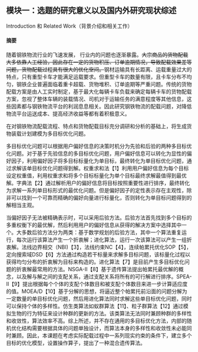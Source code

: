 ## 模块一：选题的研究意义以及国内外研究现状综述

Introduction 和 Related Work（背景介绍和相关工作）

#### 摘要

随着钢铁物流行业的飞速发展， 行业内的问题也逐渐暴露。~~大宗商品的货物配载大多依靠人工经验，因此存在一定的货物积压、订单逾期情况，导致配载效果差等问题，货物配载过程具有很大的优化空间。~~钢材运输具有长距离、运载重量过大的特点，只有重型卡车才能满足运载要求。但重型卡车的数量有限，且卡车分布不均匀，钢铁企业普遍面临着重卡超载、货物堆积、订单逾期等严重问题。传统的货物配载方案是由人工实时制定，基于最大化每辆卡车负载来确定每辆卡车的货物配载方案，忽视了整体车辆的装载情况、司机对于运输任务的满意程度等其他信息，这些因素都与钢铁物流平台的利润息息相关。因此研究钢铁物流的配载问题，对降低物流平台运送成本、提高经济收益等都有着积极意义。

在对钢铁物流配载流程、特点和货物配载目标充分调研和分析的基础上，将生成货物装载计划建模为多目标优化问题。

多目标优化问题可以根据用户偏好信息的决策时机分为先验和后验的两种多目标优化问题。对于基于先验信息的多目标优化问题，用户偏好信息可以转化为显性的偏好因子，利用偏好因子将多目标标量化为单目标，最终转化为单目标优化问题，通过求解该单目标优化问题得到解。权重求和法【1】利用用户偏好信息为每个目标设定权重值，利用权重求和将多个目标标量化为单个目标最终求解最值得到最优解。字典法【2】通过解析用户的偏好信息将目标按照重要性进行排序，最终转化为求解一系列单目标形式的最优化问题。但是偏好因子的定性表示存在主观性，除非可以找到一个可靠而精确的偏好向量进行标量化，否则转化为单目标问题得到的解相当主观。

当偏好因子无法被精确表示时，可以采用后验方法。后验方法首先找到多个目标的多重权衡下的最优解，然后利用用户的偏好信息从获得的解决方案中选择其中一个。大多数后验方法分为两类：基于数学规划的后验方法，其中一个算法重复运行，每次运行该算法产生一个折衷解；进化算法，运行一次该算法可以产生一组折衷解。法线边界相交（NBI)【3】，法线约束NC【4】，连续帕累托优化SOP【5】，定向搜索域DSD【6】方法通过构造若干标量来求解多目标问题，该标量化过程以获得均匀分布的折衷解为目标来构造的。进化算法【7】是目前产生多目标优化问题的折衷解最常用的方法。NSGA-II【8】基于遗传算法提出帕累托最优解的概念，以及解与解之间的支配关系，通过支配关系将所有的可行解进行排序。SPEA-II【9】提出根据每个个体的支配个体数目和被支配个体数目来进一步计算适应度的值。MOEA/D【10】基于分解的思想，将逼近整个帕累托前沿面的问题分解为一定数量的单目标优化问题，然后用进化算法同时求解这些单目标优化问题，同时可以保持个体的多样性。仿生类算法如蚁群算法【11】、粒子群算法【12】通过模拟生物的行为特征来设计种群的更新的方法。该类算法无法同时兼顾种群的多样性和收敛性，算法效率不高。综上所述，并不存在通用的多目标优化方法，内部的随机优化结构需要根据具体的问题单独设计，而算法本身的多样性和收敛性未必能同时兼顾。因此，本课题在考虑实际配载过程中一系列现实约束的条件下，建立多个目标的优化模型，设置操作算子，提出了一种混合遗传算法。

























